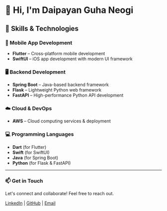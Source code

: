 # 👋 Hi, I'm Daipayan Guha Neogi

## 🚀 Skills & Technologies

### 📱 Mobile App Development
- **Flutter** – Cross-platform mobile development
- **SwiftUI** – iOS app development with modern UI framework

### 🖥️ Backend Development
- **Spring Boot** – Java-based backend framework
- **Flask** – Lightweight Python web framework
- **FastAPI** – High-performance Python API development

### ☁️ Cloud & DevOps
- **AWS** – Cloud computing services & deployment

### 💻 Programming Languages
- **Dart** (for Flutter)
- **Swift** (for SwiftUI)
- **Java** (for Spring Boot)
- **Python** (for Flask & FastAPI)

---

### 📫 Get in Touch
Let's connect and collaborate! Feel free to reach out.

[LinkedIn](#) | [GitHub](#) | [Email](#)
